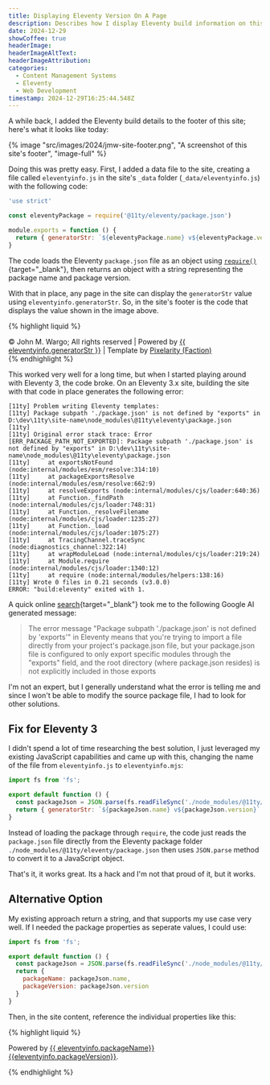 ```yaml
---
title: Displaying Eleventy Version On A Page
description: Describes how I display Eleventy build information on this site and how I had to change the process for Eleventy 3.0.
date: 2024-12-29
showCoffee: true
headerImage: 
headerImageAltText: 
headerImageAttribution: 
categories:
  - Content Management Systems
  - Eleventy
  - Web Development
timestamp: 2024-12-29T16:25:44.548Z
---
```


A while back, I added the Eleventy build details to the footer of this site; here's what it looks like today:

{% image "src/images/2024/jmw-site-footer.png", "A screenshot of this site's footer", "image-full" %}

Doing this was pretty easy. First, I added a data file to the site, creating a file called `eleventyinfo.js` in the site's `_data` folder (`_data/eleventyinfo.js`) with the following code:

```js
'use strict'

const eleventyPackage = require('@11ty/eleventy/package.json')

module.exports = function () {
  return { generatorStr: `${eleventyPackage.name} v${eleventyPackage.version}` }
}
```

The code loads the Eleventy `package.json` file as an object using [`require()`](https://nodejs.org/api/modules.html#requireid){target="_blank"}, then returns an object with a string representing the package name and package version. 

With that in place, any page in the site can display the `generatorStr` value using `eleventyinfo.generatorStr`. So, in the site's footer is the code that displays the value shown in the image above.

{% highlight liquid %}
 <footer id="footer">
  <div class="copyright">
    &copy; John M. Wargo; All rights reserved | Powered by <a href="https://www.11ty.dev/" target="_blank">{{ eleventyinfo.generatorStr }}</a> | Template by <a href="https://pixelarity.com/" target="_blank">Pixelarity (Faction)</a>
  </div>
</footer>
{% endhighlight %}

This worked very well for a long time, but when I started playing around with Eleventy 3, the code broke. On an Eleventy 3.x site, building the site with that code in place generates the following error:

```text
[11ty] Problem writing Eleventy templates:
[11ty] Package subpath './package.json' is not defined by "exports" in D:\dev\11ty\site-name\node_modules\@11ty\eleventy\package.json
[11ty]
[11ty] Original error stack trace: Error [ERR_PACKAGE_PATH_NOT_EXPORTED]: Package subpath './package.json' is not defined by "exports" in D:\dev\11ty\site-name\node_modules\@11ty\eleventy\package.json
[11ty]     at exportsNotFound (node:internal/modules/esm/resolve:314:10)
[11ty]     at packageExportsResolve (node:internal/modules/esm/resolve:662:9)
[11ty]     at resolveExports (node:internal/modules/cjs/loader:640:36)
[11ty]     at Function._findPath (node:internal/modules/cjs/loader:748:31)
[11ty]     at Function._resolveFilename (node:internal/modules/cjs/loader:1235:27)
[11ty]     at Function._load (node:internal/modules/cjs/loader:1075:27)
[11ty]     at TracingChannel.traceSync (node:diagnostics_channel:322:14)
[11ty]     at wrapModuleLoad (node:internal/modules/cjs/loader:219:24)
[11ty]     at Module.require (node:internal/modules/cjs/loader:1340:12)
[11ty]     at require (node:internal/modules/helpers:138:16)
[11ty] Wrote 0 files in 0.21 seconds (v3.0.0)
ERROR: "build:eleventy" exited with 1.
```

A quick online [search](https://www.google.com/search?q=eleventy+%22Package+subpath+%27.%2Fpackage.json%27+is+not+defined+by+%22exports%22%22&oq=eleventy+%22Package+subpath+%27.%2Fpackage.json%27+is+not+defined+by+%22exports%22%22&gs_lcrp=EgZjaHJvbWUqBggAEEUYOzIGCAAQRRg7MgcIARAhGI8CMgcIAhAhGI8C0gEIMzE1OWowajmoAgCwAgE&sourceid=chrome&ie=UTF-8){target="_blank"} took me to the following Google AI generated message:

> The error message "Package subpath './package.json' is not defined by 'exports'" in Eleventy means that you're trying to import a file directly from your project's package.json file, but your package.json file is configured to only export specific modules through the "exports" field, and the root directory (where package.json resides) is not explicitly included in those exports

I'm not an expert, but I generally understand what the error is telling me and since I won't be able to modify the source package file, I had to look for other solutions.

## Fix for Eleventy 3

I didn't spend a lot of time researching the best solution, I just leveraged my existing JavaScript capabilities and came up with this, changing the name of the file from `eleventyinfo.js` to `eleventyinfo.mjs`:

```js
import fs from 'fs';

export default function () {
  const packageJson = JSON.parse(fs.readFileSync('./node_modules/@11ty/eleventy/package.json', 'utf8'));
  return { generatorStr: `${packageJson.name} v${packageJson.version}` }
}
```

Instead of loading the package through `require`, the code just reads the `package.json` file directly from the Eleventy package folder `./node_modules/@11ty/eleventy/package.json` then uses `JSON.parse` method to convert it to a JavaScript object.

That's it, it works great. Its a hack and I'm not that proud of it, but it works. 

## Alternative Option

My existing approach return a string, and that supports my use case very well. If I needed the package properties as seperate values, I could use:

```js
import fs from 'fs';

export default function () {
  const packageJson = JSON.parse(fs.readFileSync('./node_modules/@11ty/eleventy/package.json', 'utf8'));
  return { 
    packageName: packageJson.name, 
    packageVersion: packageJson.version 
  }
}
```

Then, in the site content, reference the individual properties like this:

{% highlight liquid %}
<p class="copyright">Powered by <a href="https://www.11ty.dev/" target="_blank" >{{ eleventyinfo.packageName}} {{eleventyinfo.packageVersion}}</a>.</p>
{% endhighlight %}
